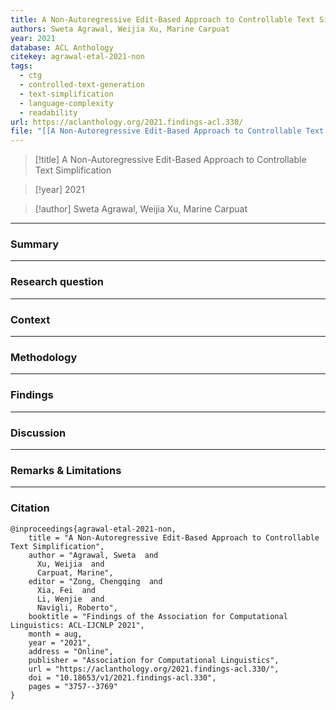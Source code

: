 ```yaml
---
title: A Non-Autoregressive Edit-Based Approach to Controllable Text Simplification
authors: Sweta Agrawal, Weijia Xu, Marine Carpuat
year: 2021
database: ACL Anthology
citekey: agrawal-etal-2021-non
tags:
  - ctg
  - controlled-text-generation
  - text-simplification
  - language-complexity
  - readability
url: https://aclanthology.org/2021.findings-acl.330/
file: "[[A Non-Autoregressive Edit-Based Approach to Controllable Text Simplification.pdf]]"
---
```


>[!title]
A Non-Autoregressive Edit-Based Approach to Controllable Text Simplification

>[!year]
2021

>[!author]
Sweta Agrawal, Weijia Xu, Marine Carpuat


------------------------------------

### Summary


------------------------------------

### Research question


------------------------------------

### Context


------------------------------------

### Methodology


------------------------------------

### Findings


------------------------------------

### Discussion


------------------------------------

### Remarks & Limitations


------------------------------------

### Citation

```
@inproceedings{agrawal-etal-2021-non,
    title = "A Non-Autoregressive Edit-Based Approach to Controllable Text Simplification",
    author = "Agrawal, Sweta  and
      Xu, Weijia  and
      Carpuat, Marine",
    editor = "Zong, Chengqing  and
      Xia, Fei  and
      Li, Wenjie  and
      Navigli, Roberto",
    booktitle = "Findings of the Association for Computational Linguistics: ACL-IJCNLP 2021",
    month = aug,
    year = "2021",
    address = "Online",
    publisher = "Association for Computational Linguistics",
    url = "https://aclanthology.org/2021.findings-acl.330/",
    doi = "10.18653/v1/2021.findings-acl.330",
    pages = "3757--3769"
}
```